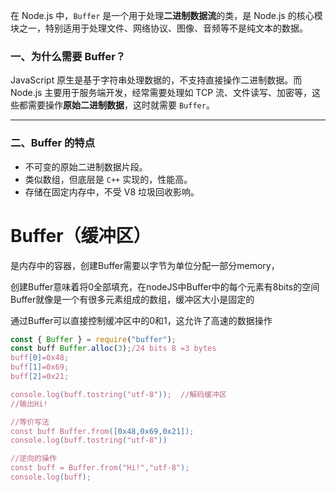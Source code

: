 在 Node.js 中，`Buffer` 是一个用于处理**二进制数据流**的类，是 Node.js 的核心模块之一，特别适用于处理文件、网络协议、图像、音频等不是纯文本的数据。

### 一、为什么需要 Buffer？

JavaScript 原生是基于字符串处理数据的，不支持直接操作二进制数据。而 Node.js 主要用于服务端开发，经常需要处理如 TCP 流、文件读写、加密等，这些都需要操作**原始二进制数据**，这时就需要 `Buffer`。

---

### 二、Buffer 的特点

- 不可变的原始二进制数据片段。
- 类似数组，但底层是 `C++` 实现的，性能高。
- 存储在固定内存中，不受 V8 垃圾回收影响。

# Buffer（缓冲区）

是内存中的容器，创建Buffer需要以字节为单位分配一部分memory，

创建Buffer意味着将0全部填充，在nodeJS中Buffer中的每个元素有8bits的空间
Buffer就像是一个有很多元素组成的数组，缓冲区大小是固定的

通过Buffer可以直接控制缓冲区中的0和1，这允许了高速的数据操作

```js
const { Buffer } = require("buffer");
const buff Buffer.alloc(3);/24 bits 8 =3 bytes
buff[0]=0x48;
buff[1]=0x69;
buff[2]=0x21;

console.log(buff.tostring("utf-8"));  //解码缓冲区
//输出Hi!

//等价写法
const buff Buffer.from([0x48,0x69,0x21]);
console.log(buff.tostring("utf-8"))

//逆向的操作
const buff = Buffer.from("Hi!","utf-8");
console.log(buff);
```